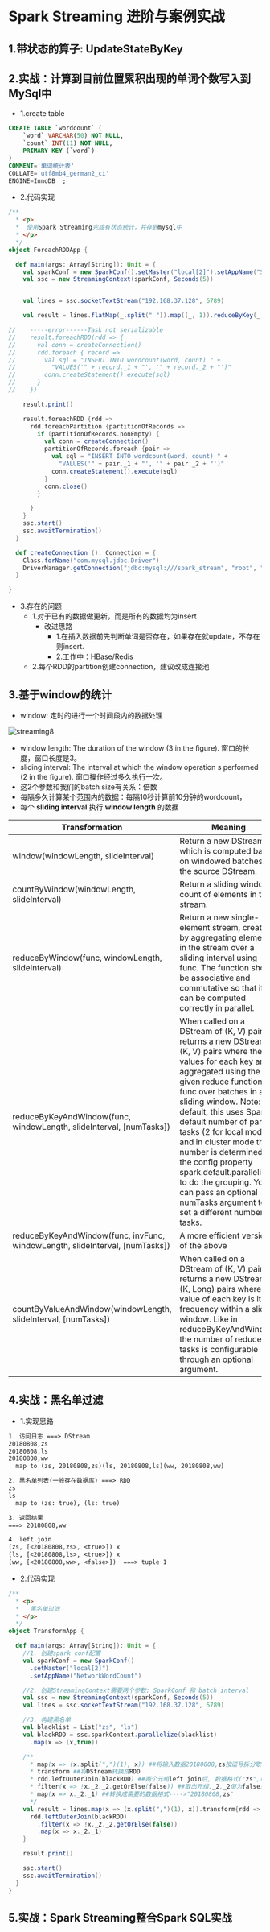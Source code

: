 # Spark Streaming 进阶与案例实战

## 1.带状态的算子: UpdateStateByKey

## 2.实战：计算到目前位置累积出现的单词个数写入到MySql中

- 1.create table

```sql
CREATE TABLE `wordcount` (
    `word` VARCHAR(50) NOT NULL,
    `count` INT(11) NOT NULL,
    PRIMARY KEY (`word`)
)
COMMENT='单词统计表'
COLLATE='utf8mb4_german2_ci'
ENGINE=InnoDB  ;
```

- 2.代码实现

```scala
/**
  * <p>
  *  使用Spark Streaming完成有状态统计，并存到mysql中
  * </p>
  */
object ForeachRDDApp {

  def main(args: Array[String]): Unit = {
    val sparkConf = new SparkConf().setMaster("local[2]").setAppName("StatefulWordCount")
    val ssc = new StreamingContext(sparkConf, Seconds(5))


    val lines = ssc.socketTextStream("192.168.37.128", 6789)

    val result = lines.flatMap(_.split(" ")).map((_, 1)).reduceByKey(_ + _)

//    -----error------Task not serializable
//    result.foreachRDD(rdd => {
//      val conn = createConnection()
//      rdd.foreach { record =>
//        val sql = "INSERT INTO wordcount(word, count) " +
//          "VALUES('" + record._1 + "', '" + record._2 + "')"
//        conn.createStatement().execute(sql)
//      }
//    })

    result.print()

    result.foreachRDD {rdd =>
      rdd.foreachPartition {partitionOfRecords =>
        if (partitionOfRecords.nonEmpty) {
          val conn = createConnection()
          partitionOfRecords.foreach {pair =>
            val sql = "INSERT INTO wordcount(word, count) " +
              "VALUES('" + pair._1 + "', '" + pair._2 + "')"
            conn.createStatement().execute(sql)
          }
          conn.close()
        }

      }
    }
    ssc.start()
    ssc.awaitTermination()
  }

  def createConnection (): Connection = {
    Class.forName("com.mysql.jdbc.Driver")
    DriverManager.getConnection("jdbc:mysql:///spark_stream", "root", "tiger")
  }

}
```

- 3.存在的问题
  - 1.对于已有的数据做更新，而是所有的数据均为insert
    - 改进思路
      - 1.在插入数据前先判断单词是否存在，如果存在就update，不存在则insert.
      - 2.工作中：HBase/Redis
  - 2.每个RDD的partition创建connection，建议改成连接池

## 3.基于window的统计

- window: 定时的进行一个时间段内的数据处理

![streaming8](./image/streaming8.png)

- window length: The duration of the window (3 in the figure). 窗口的长度，窗口长度是3。
- sliding interval: The interval at which the window operation s performed (2 in the figure). 窗口操作经过多久执行一次。
- 这2个参数和我们的batch size有关系：倍数
- 每隔多久计算某个范围内的数据：每隔10秒计算前10分钟的wordcount，
- 每个 **sliding interval** 执行 **window length** 的数据

|Transformation|Meaning|
|-----------|----------|
|window(windowLength, slideInterval)|Return a new DStream which is computed based on windowed batches of the source DStream.|
|countByWindow(windowLength, slideInterval)|Return a sliding window count of elements in the stream.|
|reduceByWindow(func, windowLength, slideInterval)|Return a new single-element stream, created by aggregating elements in the stream over a sliding interval using func. The function should be associative and commutative so that it can be computed correctly in parallel.|
|reduceByKeyAndWindow(func, windowLength, slideInterval, [numTasks])|When called on a DStream of (K, V) pairs, returns a new DStream of (K, V) pairs where the values for each key are aggregated using the given reduce function func over batches in a sliding window. Note: By default, this uses Spark's default number of parallel tasks (2 for local mode, and in cluster mode the number is determined by the config property spark.default.parallelism) to do the grouping. You can pass an optional numTasks argument to set a different number of tasks.|
|reduceByKeyAndWindow(func, invFunc, windowLength, slideInterval, [numTasks])|A more efficient version of the above |reduceByKeyAndWindow() where the reduce value of each window is calculated incrementally using the reduce values of the previous window. This is done by reducing the new data that enters the sliding window, and “inverse reducing” the old data that leaves the window. An example would be that of “adding” and “subtracting” counts of keys as the window slides. However, it is applicable only to “invertible reduce functions”, that is, those reduce functions which have a corresponding “inverse reduce” function (taken as parameter invFunc). Like in reduceByKeyAndWindow, the number of reduce tasks is configurable through an optional argument. Note that checkpointing must be enabled for using this operation.|
|countByValueAndWindow(windowLength, slideInterval, [numTasks])|When called on a DStream of (K, V) pairs, returns a new DStream of (K, Long) pairs where the value of each key is its frequency within a sliding window. Like in reduceByKeyAndWindow, the number of reduce tasks is configurable through an optional argument.|

## 4.实战：黑名单过滤

- 1.实现思路

```txt
1. 访问日志 ===> DStream
20180808,zs
20180808,ls
20180808,ww
  map to (zs, 20180808,zs)(ls, 20180808,ls)(ww, 20180808,ww)

2. 黑名单列表(一般存在数据库) ===> RDD
zs
ls
  map to (zs: true), (ls: true)

3. 返回结果
===> 20180808,ww

4. left join
(zs, [<20180808,zs>, <true>]) x
(ls, [<20180808,ls>, <true>]) x
(ww, [<20180808,ww>, <false>])  ===> tuple 1
```

- 2.代码实现

```scala
/**
  * <p>
  *   黑名单过滤
  * </p>
  */
object TransformApp {

  def main(args: Array[String]): Unit = {
    //1. 创建spark conf配置
    val sparkConf = new SparkConf()
      .setMaster("local[2]")
      .setAppName("NetworkWordCount")

    //2. 创建StreamingContext需要两个参数: SparkConf 和 batch interval
    val ssc = new StreamingContext(sparkConf, Seconds(5))
    val lines = ssc.socketTextStream("192.168.37.128", 6789)

    //3. 构建黑名单
    val blacklist = List("zs", "ls")
    val blackRDD = ssc.sparkContext.parallelize(blacklist)
      .map(x => (x,true))

    /**
      * map(x => (x.split(",")(1), x)) ##将输入数据20180808,zs按逗号拆分取出zs做为key构成元组("zs","20180808,zs")
      * transform ##将DStream转换成RDD
      * rdd.leftOuterJoin(blackRDD) ##两个元组left join后, 数据格式("zs",("20180808,zs",true))
      * filter(x => !x._2._2.getOrElse(false)) ##取出元组._2._2值为false或者空的数据
      * map(x => x._2._1) ##转换成需要的数据格式---->"20180808,zs"
      */
    val result = lines.map(x => (x.split(",")(1), x)).transform{rdd =>
      rdd.leftOuterJoin(blackRDD)
        .filter(x => !x._2._2.getOrElse(false))
        .map(x => x._2._1)
    }

    result.print()

    ssc.start()
    ssc.awaitTermination()
  }
}
```

## 5.实战：Spark Streaming整合Spark SQL实战